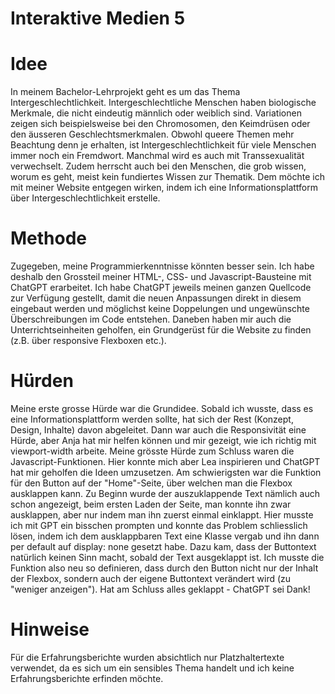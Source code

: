 # Interaktive Medien 5

# Idee
In meinem Bachelor-Lehrprojekt geht es um das Thema Intergeschlechtlichkeit. Intergeschlechtliche Menschen haben biologische Merkmale, die nicht eindeutig männlich oder weiblich sind. Variationen zeigen sich beispielsweise bei den Chromosomen, den Keimdrüsen oder den äusseren Geschlechtsmerkmalen. Obwohl queere Themen mehr Beachtung denn je erhalten, ist Intergeschlechtlichkeit für viele Menschen immer noch ein Fremdwort. Manchmal wird es auch mit Transsexualität verwechselt. Zudem herrscht auch bei den Menschen, die grob wissen, worum es geht, meist kein fundiertes Wissen zur Thematik. Dem möchte ich mit meiner Website entgegen wirken, indem ich eine Informationsplattform über Intergeschlechtlichkeit erstelle. 

# Methode
Zugegeben, meine Programmierkenntnisse könnten besser sein. Ich habe deshalb den Grossteil meiner HTML-, CSS- und Javascript-Bausteine mit ChatGPT erarbeitet. Ich habe ChatGPT jeweils meinen ganzen Quellcode zur Verfügung gestellt, damit die neuen Anpassungen direkt in diesem eingebaut werden und möglichst keine Doppelungen und ungewünschte Überschreibungen im Code entstehen. Daneben haben mir auch die Unterrichtseinheiten geholfen, ein Grundgerüst für die Website zu finden (z.B. über responsive Flexboxen etc.). 

# Hürden 
Meine erste grosse Hürde war die Grundidee. Sobald ich wusste, dass es eine Informationsplattform werden sollte, hat sich der Rest (Konzept, Design, Inhalte) davon abgeleitet. Dann war auch die Responsivität eine Hürde, aber Anja hat mir helfen können und mir gezeigt, wie ich richtig mit viewport-width arbeite. Meine grösste Hürde zum Schluss waren die Javascript-Funktionen. Hier konnte mich aber Lea inspirieren und ChatGPT hat mir geholfen die Ideen umzusetzen. Am schwierigsten war die Funktion für den Button auf der "Home"-Seite, über welchen man die Flexbox ausklappen kann. Zu Beginn wurde der auszuklappende Text nämlich auch schon angezeigt, beim ersten Laden der Seite, man konnte ihn zwar ausklappen, aber nur indem man ihn zuerst einmal einklappt. Hier musste ich mit GPT ein bisschen prompten und konnte das Problem schliesslich lösen, indem ich dem ausklappbaren Text eine Klasse vergab und ihn dann per default auf display: none gesetzt habe. Dazu kam, dass der Buttontext natürlich keinen Sinn macht, sobald der Text ausgeklappt ist. Ich musste die Funktion also neu so definieren, dass durch den Button nicht nur der Inhalt der Flexbox, sondern auch der eigene Buttontext verändert wird (zu "weniger anzeigen"). Hat am Schluss alles geklappt - ChatGPT sei Dank!

# Hinweise
Für die Erfahrungsberichte wurden absichtlich nur Platzhaltertexte verwendet, da es sich um ein sensibles Thema handelt und ich keine Erfahrungsberichte erfinden möchte. 
 
